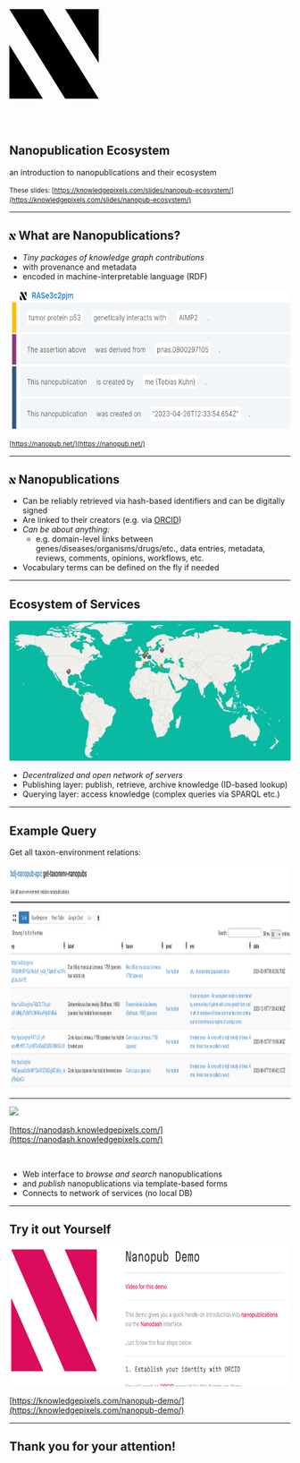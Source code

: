 <svg xmlns="http://www.w3.org/2000/svg" viewBox="0 0 8 8" width="160px">
<path d="M5,8H8L3,0H0M8,4.8V0H5M0,3.2V8H3"/>
</svg>

<br><br>

## Nanopublication Ecosystem

an introduction to nanopublications and their ecosystem

<small>These slides: [https://knowledgepixels.com/slides/nanopub-ecosystem/](https://knowledgepixels.com/slides/nanopub-ecosystem/)</small>

---

## <svg xmlns="http://www.w3.org/2000/svg" viewBox="0 0 8 8" height="1ex"><path d="M5,8H8L3,0H0M8,4.8V0H5M0,3.2V8H3"/></svg>  What are Nanopublications?

- _Tiny packages of knowledge graph contributions_
- with provenance and metadata
- encoded in machine-interpretable language (RDF)

<img src="nanopub.png" height="250px">

<small>[https://nanopub.net/](https://nanopub.net/)</small>

---

## <svg xmlns="http://www.w3.org/2000/svg" viewBox="0 0 8 8" height="1ex"><path d="M5,8H8L3,0H0M8,4.8V0H5M0,3.2V8H3"/></svg> Nanopublications

- Can be reliably retrieved via hash-based identifiers and can be digitally signed
- Are linked to their creators (e.g. via [ORCID](https://orcid.org/))
- _Can be about anything:_
  - e.g. domain-level links between genes/diseases/organisms/drugs/etc., data entries, metadata, reviews, comments, opinions, workflows, etc.
- Vocabulary terms can be defined on the fly if needed

---

## Ecosystem of Services

<img src="network.png" height="250px">

- _Decentralized and open network of servers_
- Publishing layer: publish, retrieve, archive knowledge (ID-based lookup)
- Querying layer: access knowledge (complex queries via SPARQL etc.)

---

## Example Query

Get all taxon-environment relations:

<img src="query.png" height="400px">

---

<img src="https://nanodash.knowledgepixels.com/images/logo.svg" height="150px">

[https://nanodash.knowledgepixels.com/](https://nanodash.knowledgepixels.com/)

&nbsp;

- Web interface to _browse and search_ nanopublications
- and _publish_ nanopublications via template-based forms
- Connects to network of services (no local DB)

---

## Try it out Yourself

<img src="demo.png" height="250px">

[https://knowledgepixels.com/nanopub-demo/](https://knowledgepixels.com/nanopub-demo/)

---

## Thank you for your attention!


